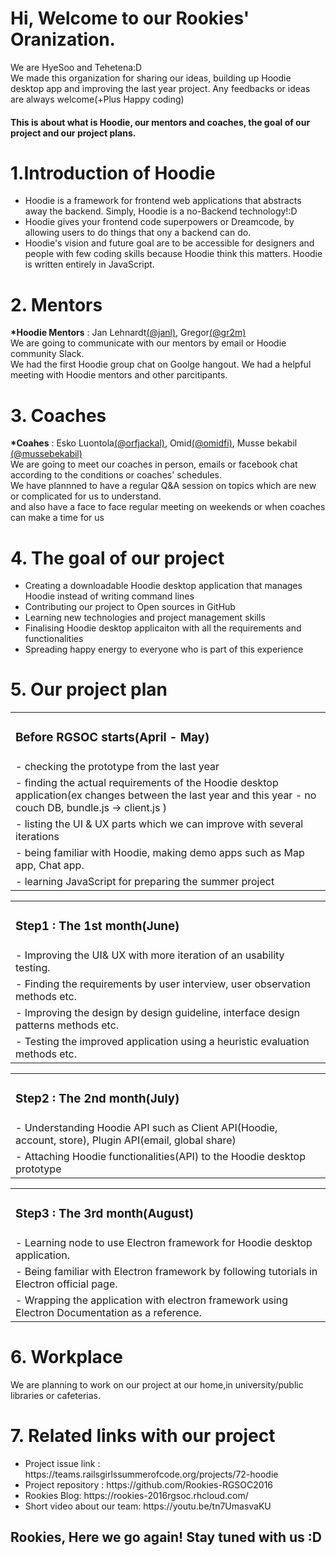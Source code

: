 <h1>Hi, Welcome to our Rookies' Oranization.</h1>
<p> We are HyeSoo and Tehetena:D <br/>
    We made this organization for sharing our ideas, building up Hoodie desktop app 
    and improving the last year project. Any feedbacks or ideas are always welcome(+Plus Happy coding) </p>

<h4>This is about what is Hoodie, our mentors and coaches, the goal of our project and our project plans.</h4>

<h1>1.Introduction of Hoodie</h1>
<ul>
<li>Hoodie is a framework for frontend web applications that abstracts away the backend. 
Simply, Hoodie is a no-Backend technology!:D </li>

<li>Hoodie gives your frontend code superpowers or Dreamcode, 
by allowing users to do things that ony a backend can do.</li>

<li>Hoodie's vision and future goal are to be accessible for designers and 
people with few coding skills because Hoodie think this matters.
Hoodie is written entirely in JavaScript.</li>
</ul>

<h1>2. Mentors</h1>  
   <p><strong>*Hoodie Mentors</strong> : Jan Lehnardt<a href="https://twitter.com/janl" target="_blank">(@janl)</a>, Gregor<a href="https://twitter.com/gr2m" target="_blank">(@gr2m)</a><br>
   We are going to communicate with our mentors by email or Hoodie community Slack.<br>
   We had the first Hoodie group chat on Goolge hangout. We had a helpful meeting with Hoodie mentors and other parcitipants.</p>

<h1>3. Coaches</h1> 
   <p><strong>*Coahes</strong> : Esko Luontola<a href="https://twitter.com/orfjackal" target="_blank">(@orfjackal)</a>, Omid<a href="https://github.com/omidfi" target="_blank">(@omidfi)</a>, Musse bekabil<a href="https://github.com/mussebekabil" target="_blank"> (@mussebekabil)</a><br>
    We are going to meet our coaches in person, emails or facebook chat according to the conditions or coaches' schedules.<br>
	We have plannned to have a regular Q&A session on topics which are new or complicated for us to understand.<br> 
	and also have a face to face regular meeting on weekends or when coaches can make a time for us</p>
 
<h1>4. The goal of our project</h1>
<ul>
<li>Creating a downloadable Hoodie desktop application that manages Hoodie instead of writing command lines </li>
<li>Contributing our project to Open sources in GitHub </li>
<li>Learning new technologies and project management skills</li>
<li>Finalising Hoodie desktop applicaiton with all the requirements and functionalities</li>
<li>Spreading happy energy to everyone who is part of this experience</li>
</ul>

<h1>5. Our project plan</h1>

<table>
<tr><td><h3> Before RGSOC starts(April - May) </h3></td></tr>
 <tr><td>- checking the prototype from the last year</td></tr>
 <tr><td>- finding the actual requirements of the Hoodie desktop application(ex changes between the last year and this year - no couch DB, bundle.js -> client.js )</td></tr>
 <tr><td>- listing the UI & UX parts which we can improve with several iterations</td></tr>
 <tr><td>- being familiar with Hoodie, making demo apps such as Map app, Chat app.</td></tr>
 <tr><td>- learning JavaScript for preparing the summer project </td></tr>
</table>

<table>
<tr><td><h3> Step1 : The 1st month(June)</h3></td></tr>
 <tr><td>- Improving the UI& UX with more iteration of an usability testing.</td></tr>
 <tr><td>- Finding the requirements by user interview, user observation methods etc.</td></tr>
 <tr><td>- Improving the design by design guideline, interface design patterns methods etc.</td></tr>
 <tr><td>- Testing the improved application using a heuristic evaluation methods etc.</td></tr>
</table>

<table>
<tr><td><h3> Step2 : The 2nd month(July)</h3></td></tr> 
 <tr><td>- Understanding Hoodie API such as Client API(Hoodie, account, store), Plugin API(email, global share)</td></tr>
 <tr><td>- Attaching Hoodie functionalities(API) to the Hoodie desktop prototype</td></tr> 
</table>

<table>
<tr><td><h3> Step3 : The 3rd month(August)</h3></td></tr>
 <tr><td>- Learning node to use Electron framework for Hoodie desktop application.</td></tr>
 <tr><td>- Being familiar with Electron framework by following tutorials in Electron official page.</td></tr>
 <tr><td>- Wrapping the application with electron framework using Electron Documentation as a reference.</td></tr> 
</table>


<h1>6. Workplace </h1>
<p>We are planning to work on our project at our home,in university/public libraries or cafeterias.</p>   
 
 
<h1>7. Related links with our project</h1> 
<ul>
<li>Project issue link : https://teams.railsgirlssummerofcode.org/projects/72-hoodie</li>
<li>Project repository : https://github.com/Rookies-RGSOC2016</li>
<li>Rookies Blog: https://rookies-2016rgsoc.rhcloud.com/</li>
<li>Short video about our team: https://youtu.be/tn7UmasvaKU</li>
</ul>

 
<h2> Rookies, Here we go again! Stay tuned with us :D </h2>
